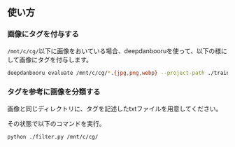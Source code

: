 

## 使い方

### 画像にタグを付与する

`/mnt/c/cg/`以下に画像をおいている場合、deepdanbooruを使って、以下の様にして画像にタグを付与します。

```sh
deepdanbooru evaluate /mnt/c/cg/*.{jpg,png,webp} --project-path ./train-data --save-txt
```

### タグを参考に画像を分類する

画像と同じディレクトリに、タグを記述したtxtファイルを用意してください。

その状態で以下のコマンドを実行。

```sh
python ./filter.py /mnt/c/cg/
```

